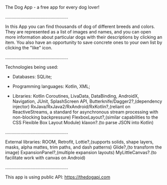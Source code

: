 The Dog App - a free app for every dog lover!

..................................................

In this App you can find thousands of dog of different breeds and colors. 
They are represented as a list of images and names, and you can open more information about particular dogs with their descriptions by clicking an item.
You also have an opportunity to save concrete ones to your own list by clicking the "like" icon.

..................................................

Technologies being used:

  * Databases:
    SQLite;

  * Programming languages:
    Kotlin,
    XML;

  * Libraries:
    Kotlin Coroutines,
    LivaData,
    DataBinding,
    AndroidX,
    Navigation,
    JUnit,
    SplashScreen API,
    Butterknife/Dagger2?,(dependency injector)
    RxJava/RxJava2/RxAndroid/RxKotlin?,(reliant on ReactiveStreams, a standard for asynchronous stream processing with non-blocking backpressure)
    FlexboxLayout?,(similar capabilities to the CSS Flexible Box Layout Module)
    klaxon?.(to parse JSON into Kotlin)

..................................................

External libraries:
  ROOM,
  Retrofit,
  Lottie?,(supports solids, shape layers, masks, alpha mattes, trim paths, and dash patterns)
  Glide?,(to transform the image)
  ExpansionPanel?,(multiple expansion layouts)
  MyLittleCanvas?.(to facilitate work with canvas on Android)

..................................................

This app is using public API: 
  https://thedogapi.com
